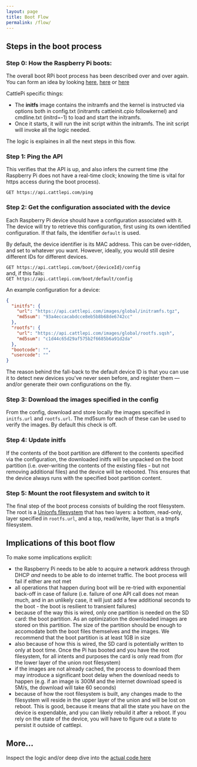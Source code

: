 ```yaml
---
layout: page
title: Boot Flow
permalink: /flow/
---
```


## Steps in the boot process

### Step 0: How the Raspberry Pi boots:
The overall boot RPi boot process has been described over and over again. You can form an idea by looking [here](https://raspberrypi.stackexchange.com/questions/10442/what-is-the-boot-sequence), [here](https://wiki.beyondlogic.org/index.php?title=Understanding_RaspberryPi_Boot_Process) or [here](https://www.raspberrypi.org/documentation/hardware/raspberrypi/bootmodes/bootflow.md)

CattlePi specific things:
 * The **initfs** image contains the initramfs and the kernel is instructed via options both in config.txt (initramfs cattleinit.cpio followkernel) and cmdline.txt (initrd=-1) to load and start the initramfs. 
 * Once it starts, it will run the init script within the initramfs. The init script will invoke all the logic needed.  
 
The logic is explaines in all the next steps in this flow.

### Step 1: Ping the API

This verifies that the API is up, and also infers the current time (the Raspberry Pi does not have a real-time clock; knowing the time is vital for https access during the boot process).

`GET https://api.cattlepi.com/ping`

### Step 2: Get the configuration associated with the device

Each Raspberry Pi device should have a configuration associated with it. The device will try to retrieve this configuration, first using its own identified configuration. If that fails, the identifier `default` is used.

By default, the device identifier is its MAC address. This can be over-ridden, and set to whatever you want. However, ideally, you would still desire different IDs for different devices.

`GET https://api.cattlepi.com/boot/{deviceId}/config`  
and, if this fails:  
`GET https://api.cattlepi.com/boot/default/config`  

An example configuration for a device:  
```json
{
  "initfs": {
    "url": "https://api.cattlepi.com/images/global/initramfs.tgz",
    "md5sum": "93a4eccacabdcce8eb5b8b68de6742cc"
  },
  "rootfs": {
    "url": "https://api.cattlepi.com/images/global/rootfs.sqsh",
    "md5sum": "c1d44c65d29af575b2f6685b6a91d2da"
  },
  "bootcode": "",
  "usercode": ""
}
```  
The reason behind the fall-back to the default device ID is that you can use it to detect new devices you've never seen before, and register them — and/or generate their own configurations on the fly.

### Step 3: Download the images specified in the config

From the config, download and store locally the images specified in `initfs.url` and `rootfs.url`. The md5sum for each of these can be used to verify the images. By default this check is off.

### Step 4: Update initfs

If the contents of the boot partition are different to the contents specified via the configuration, the downloaded initfs will be unpacked on the boot partition (i.e. over-writing the contents of the existing files - but not removing additional files) and the device will be rebooted. This ensures that the device always runs with the specified boot partition content. 

### Step 5: Mount the root filesystem and switch to it

The final step of the boot process consists of building the root filesystem. The root is a [Unionfs filesystem](https://en.wikipedia.org/wiki/UnionFS) that has two layers: a bottom, read-only, layer specified in `rootfs.url`, and a top, read/write, layer that is a tmpfs filesystem.

## Implications of this boot flow

To make some implications explicit:
 * the Raspberry Pi needs to be able to acquire a network address through DHCP _and_ needs to be able to do internet traffic. The boot process will fail if either are not met
 * all operations that happen during boot will be re-tried with exponential back-off in case of failure (i.e. failure of one API call does not mean much, and in an unlikely case, it will just add a few additional seconds to the boot - the boot is resilient to transient failures)
 * because of the way this is wired, only one partition is needed on the SD card: the boot partition. As an optimization the downloaded images are stored on this partition. The size of the partition should be enough to accomodate both the boot files themselves and the images. We recommend that the boot partition is at least 1GB in size
 * also because of how this is wired, the SD card is potentially written to only at boot time. Once the Pi has booted and you have the root filesystem, for all intents and purposes the card is only read from (for the lower layer of the union root filesystem)
 * if the images are not already cached, the process to download them may introduce a significant boot delay when the download needs to happen (e.g. if an image is 300M and the internet download speed is 5M/s, the download will take 60 seconds)
 * because of how the root filesystem is built, any changes made to the filesystem will reside in the upper layer of the union and will be lost on reboot. This is good, because it means that all the state you have on the device is expendable, and you can likely rebuild it after a reboot. If you rely on the state of the device, you will have to figure out a state to persist it outside of cattlepi.

## More... 

Inspect the logic and/or deep dive into the [actual code here](https://github.com/cattlepi/cattlepi/tree/master/templates/raspbian_cattlepi/resources/usr/share/initramfs-tools)


